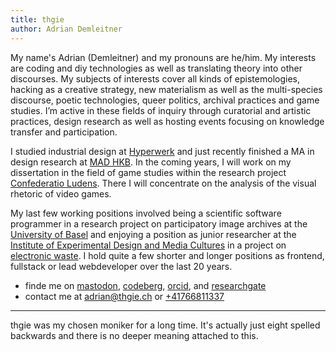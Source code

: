 ```yaml
---
title: thgie
author: Adrian Demleitner
---
```

My name's Adrian (Demleitner) and my pronouns are he/him. My interests are coding and diy technologies as well as translating theory into other discourses. My subjects of interests cover all kinds of epistemologies, hacking as a creative strategy, new materialism as well as the multi-species discourse, poetic technologies, queer politics, archival practices and game studies. I’m active in these fields of inquiry through curatorial and artistic practices, design research as well as hosting events focusing on knowledge transfer and participation.

I studied industrial design at [Hyperwerk](https://www.hypermagazine.ch/) and just recently finished a MA in design research at [MAD HKB](https://www.hkb-ma-design.ch/en/home-118.html). In the coming years, I will work on my dissertation in the field of game studies within the research project [Confederatio Ludens](https://chludens.hypotheses.org/). There I will concentrate on the analysis of the visual rhetoric of video games.

My last few working positions involved being a scientific software programmer in a research project on participatory image archives at the [University of Basel](https://dbis.dmi.unibas.ch/research/projects/pia/) and enjoying a position as junior researcher at the [Institute of Experimental Design and Media Cultures](https://www.ixdm.ch) in a project on [electronic waste](https://times-of-waste.ch/en/). I hold quite a few shorter and longer positions as frontend, fullstack or lead webdeveloper over the last 20 years.

-   finde me on <a href="https://post.lurk.org/@thgie" rel="me">mastodon</a>, [codeberg](https://codeberg.org/thgie), [orcid](https://orcid.org/0000-0001-9918-7300), and [researchgate](https://www.researchgate.net/profile/Adrian-Demleitner)
-   contact me at [adrian@thgie.ch](mailto:adrian@thgie.ch) or [+41766811337](tel:0041766811337)

---
thgie was my chosen moniker for a long time. It's actually just eight spelled backwards and there is no deeper meaning attached to this. 